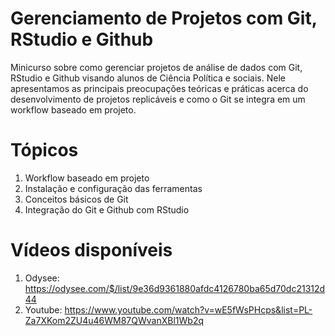 # Gerenciamento de Projetos com Git, RStudio e Github

Minicurso sobre como gerenciar projetos de análise de dados com Git, RStudio e Github visando alunos de Ciência Política e sociais.
Nele apresentamos as principais preocupações teóricas e práticas acerca do desenvolvimento de projetos replicáveis e como o Git se 
integra em um workflow baseado em projeto. 

# Tópicos
 1. Workflow baseado em projeto
 2. Instalação e configuração das ferramentas
 3. Conceitos básicos de Git
 4. Integração do Git e Github com RStudio

# Vídeos disponíveis

1. Odysee: https://odysee.com/$/list/9e36d9361880afdc4126780ba65d70dc21312d44
2. Youtube: https://www.youtube.com/watch?v=wE5fWsPHcps&list=PL-Za7XKom2ZU4u46WM87QWvanXBl1Wb2q

